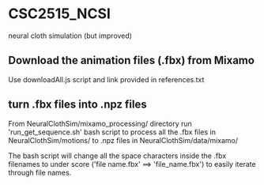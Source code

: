 # CSC2515_NCSI
neural cloth simulation (but improved)


## Download the animation files (.fbx) from Mixamo
Use downloadAll.js script and link provided in references.txt 


## turn .fbx files into .npz files
From NeuralClothSim/mixamo_processing/ directory run 'run_get_sequence.sh' bash script to process all the .fbx files in NeuralClothSim/motions/ to .npz files in NeuralClothSim/data/mixamo/

The bash script will change all the space characters inside the .fbx filenames to under score ('file name.fbx' ==> 'file_name.fbx') to easily iterate through  file names.


